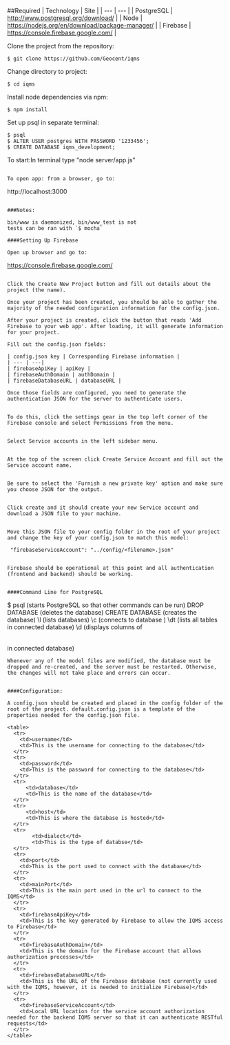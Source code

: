 
##Required
| Technology | Site |
| --- | --- |
| PostgreSQL | http://www.postgresql.org/download/ |
| Node | https://nodejs.org/en/download/package-manager/ |
| Firebase | https://console.firebase.google.com/ |

Clone the project from the repository:
```	
$ git clone https://github.com/Geocent/iqms
```

Change directory to project:
```	
$ cd iqms
```

Install node dependencies via npm:
```	
$ npm install
```

Set up psql in separate terminal:
```
$ psql
$ ALTER USER postgres WITH PASSWORD '1233456';
$ CREATE DATABASE iqms_development;
```

To start:In terminal type "node server/app.js"
```	

To open app: from a browser, go to:
```
http://localhost:3000
```	

###Notes:

bin/www is daemonized, bin/www_test is not  
tests can be ran with `$ mocha`

####Setting Up Firebase

Open up browser and go to:
```
https://console.firebase.google.com/
```

Click the Create New Project button and fill out details about the project (the name).

Once your project has been created, you should be able to gather the majority of the needed configuration information for the config.json.

After your project is created, click the button that reads 'Add Firebase to your web app'. After loading, it will generate information for your project.

Fill out the config.json fields:

| config.json key | Corresponding Firebase information |
| --- | ---|
| firebaseApiKey | apiKey |
| firebaseAuthDomain | authDomain |
| firebaseDatabaseURL | databaseURL |

Once those fields are configured, you need to generate the authentication JSON for the server to authenticate users.


To do this, click the settings gear in the top left corner of the Firebase console and select Permissions from the menu.


Select Service accounts in the left sidebar menu.


At the top of the screen click Create Service Account and fill out the Service account name.


Be sure to select the 'Furnish a new private key' option and make sure you choose JSON for the output.


Click create and it should create your new Service account and download a JSON file to your machine.


Move this JSON file to your config folder in the root of your project and change the key of your config.json to match this model:

```
     "firebaseServiceAccount": "../config/<filename>.json"
```

Firebase should be operational at this point and all authentication (frontend and backend) should be working.


####Command Line for PostgreSQL

```
$ psql (starts PostgreSQL so that other commands can be run)
DROP DATABASE <name> (deletes the database)
CREATE DATABASE <name> (creates the database)
\l (lists databases)
\c <name> (connects to database <name>)
\dt (lists all tables in connected database)
\d <table> (displays columns of <table> in connected database)
```
Whenever any of the model files are modified, the database must be dropped and re-created, and the server must be restarted. Otherwise, the changes will not take place and errors can occur.


####Configuration:

A config.json should be created and placed in the config folder of the root of the project. default.config.json is a template of the properties needed for the config.json file.

<table>
  <tr>
    <td>username</td>
    <td>This is the username for connecting to the database</td>
  </tr>
  <tr>
    <td>password</td>
    <td>This is the password for connecting to the database</td>
  </tr>
  <tr>
      <td>database</td>
      <td>This is the name of the database</td>
  </tr>
  <tr>
      <td>host</td>
      <td>This is where the database is hosted</td>
  </tr>
  <tr>
        <td>dialect</td>
        <td>This is the type of databse</td>
  </tr>
  <tr>
    <td>port</td>
    <td>This is the port used to connect with the database</td>
  </tr>
  <tr>
    <td>mainPort</td>
    <td>This is the main port used in the url to connect to the IQMS</td>
  </tr>
  <tr>
    <td>firebaseApiKey</td>
    <td>This is the key generated by Firebase to allow the IQMS access to Firebase</td>
  </tr>
  <tr>
    <td>firebaseAuthDomain</td>
    <td>This is the domain for the Firebase account that allows authorization processes</td>
  </tr>
  <tr>
    <td>firebaseDatabaseURL</td>
    <td>This is the URL of the Firebase database (not currently used with the IQMS, however, it is needed to initialize Firebase)</td>
  </tr>
  <tr>
    <td>firebaseServiceAccount</td>
    <td>Local URL location for the service account authorization needed for the backend IQMS server so that it can authenticate RESTful requests</td>
  </tr>
</table>
